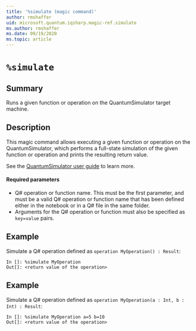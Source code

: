 ```yaml
---
title: '%simulate (magic command)'
author: rmshaffer
uid: microsoft.quantum.iqsharp.magic-ref.simulate
ms.author: rmshaffer
ms.date: 09/19/2020
ms.topic: article
---
```


<!--
    NB: This file has been automatically generated from Microsoft.Quantum.IQSharp.Kernel.dll,
        please do not manually edit it.

    [DEBUG] JSON source:
        {"Name": "%simulate", "Documentation": {"Summary": "Runs a given function or operation on the QuantumSimulator target machine.", "Full": null, "Description": "\r\nThis magic command allows executing a given function or operation on the QuantumSimulator, \r\nwhich performs a full-state simulation of the given function or operation\r\nand prints the resulting return value.\r\n\r\nSee the [QuantumSimulator user guide](https://docs.microsoft.com/quantum/user-guide/machines/full-state-simulator) to learn more.\r\n\r\n#### Required parameters\r\n\r\n- Q# operation or function name. This must be the first parameter, and must be a valid Q# operation\r\nor function name that has been defined either in the notebook or in a Q# file in the same folder.\r\n- Arguments for the Q# operation or function must also be specified as `key=value` pairs.\r\n                ", "Remarks": null, "Examples": ["\r\nSimulate a Q# operation defined as `operation MyOperation() : Result`:\r\n```\r\nIn []: %simulate MyOperation\r\nOut[]: <return value of the operation>\r\n```\r\n                    ", "\r\nSimulate a Q# operation defined as `operation MyOperation(a : Int, b : Int) : Result`:\r\n```\r\nIn []: %simulate MyOperation a=5 b=10\r\nOut[]: <return value of the operation>\r\n```\r\n                    "], "SeeAlso": null}, "AssemblyName": "Microsoft.Quantum.IQSharp.Kernel"}
-->

# `%simulate`

## Summary

Runs a given function or operation on the QuantumSimulator target machine.

## Description

This magic command allows executing a given function or operation on the QuantumSimulator,
which performs a full-state simulation of the given function or operation
and prints the resulting return value.

See the [QuantumSimulator user guide](https://docs.microsoft.com/quantum/user-guide/machines/full-state-simulator) to learn more.

#### Required parameters

- Q# operation or function name. This must be the first parameter, and must be a valid Q# operation
or function name that has been defined either in the notebook or in a Q# file in the same folder.
- Arguments for the Q# operation or function must also be specified as `key=value` pairs.

## Example

Simulate a Q# operation defined as `operation MyOperation() : Result`:
```
In []: %simulate MyOperation
Out[]: <return value of the operation>
```

## Example

Simulate a Q# operation defined as `operation MyOperation(a : Int, b : Int) : Result`:
```
In []: %simulate MyOperation a=5 b=10
Out[]: <return value of the operation>
```
